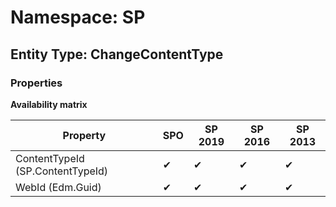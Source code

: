 # Namespace: SP
## Entity Type: ChangeContentType

### Properties

**Availability matrix**

Property | SPO | SP 2019 | SP 2016 | SP 2013
----------|-----|---------|---------|--------
ContentTypeId (SP.ContentTypeId) | ✔ | ✔ | ✔ | ✔
WebId (Edm.Guid) | ✔ | ✔ | ✔ | ✔

